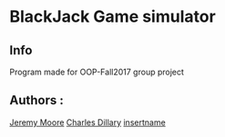 # BlackJack Game simulator

## Info

Program made for OOP-Fall2017 group project

## Authors : 

[Jeremy Moore](https://github.com/coldking123)
[Charles Dillary]()
[insertname]()
